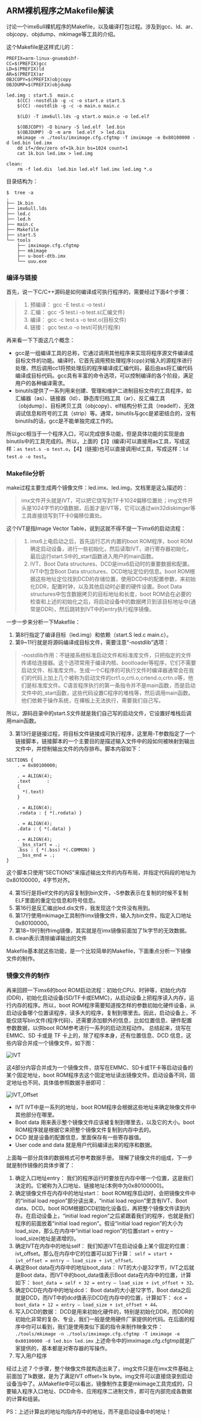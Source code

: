 ## ARM裸机程序之Makefile解读

讨论一个imx6ull裸机程序的Makefile，以及编译打包过程。涉及到gcc、ld、ar、objcopy、objdump、mkimage等工具的介绍。

这个Makefile是这样式儿的：

```
PREFIX=arm-linux-gnueabihf-
CC=$(PREFIX)gcc
LD=$(PREFIX)ld
AR=$(PREFIX)ar
OBJCOPY=$(PREFIX)objcopy
OBJDUMP=$(PREFIX)objdump

led.img : start.S  main.c
	$(CC) -nostdlib -g -c -o start.o start.S
	$(CC) -nostdlib -g -c -o main.o main.c	
	
	$(LD) -T imx6ull.lds -g start.o main.o -o led.elf 
	
	$(OBJCOPY) -O binary -S led.elf  led.bin
	$(OBJDUMP) -D -m arm  led.elf  > led.dis	
	mkimage -n ./tools/imximage.cfg.cfgtmp -T imximage -e 0x80100000 -d led.bin led.imx
	dd if=/dev/zero of=1k.bin bs=1024 count=1
	cat 1k.bin led.imx > led.img

clean:
	rm -f led.dis  led.bin led.elf led.imx led.img *.o
```

目录结构为：
```
$  tree -a              
.
├── 1k.bin
├── imx6ull.lds
├── led.c
├── led.h
├── main.c
├── Makefile
├── start.S
└── tools
    ├── imximage.cfg.cfgtmp
    ├── mkimage
    ├── u-boot-dtb.imx
    └── uuu.exe
```

### 编译与链接

首先，说一下C/C++源码是如何编译成可执行程序的，需要经过下面4个步骤：
> 1. 预编译： gcc -E test.c -o test.i
> 2. 汇编： gcc -S test.i -o test.s(汇编文件)
> 3. 编译： gcc -c test.s -o test.o(目标文件)
> 4. 链接： gcc test.o -o test(可执行程序)

再来看一下下面这几个概念：

- gcc是一组编译工具的总称，它通过调用其他程序来实现将程序源文件编译成目标文件的功能。编译时，它首先调用预处理程序(cpp)对输入的源程序进行处理，然后调用cc1将预处理后的程序编译成汇编代码，最后由as将汇编代码编译成目标代码。gcc具有丰富的命令选项，可以控制编译的各个阶段，满足用户的各种编译需求。
- binutils提供了一系列用来创建、管理和维护二进制目标文件的工具程序，如汇编器（as）、链接器（ld）、静态库归档工具（ar）、反汇编工具（objdump）、目标拷贝工具（objcopy）、elf结构分析工具（readelf）、无效调试信息和符号的工具（strip）等。通常，binutils与gcc是紧密结合的，没有binutils的话，gcc是不能单独完成工作的。

所以gcc相当于一个程序入口，可以完成很多功能，但是具体功能的实现是由binutils中的工具完成的。所以，上面的【3】(编译)可以直接用as工具，写成这样：`as test.s -o test.o`，【4】(链接)也可以直接调用ld工具，写成这样：`ld test.o -o test`。

### Makefile分析

make过程主要生成两个镜像文件：led.imx、led.img，文档里是这么描述的：

> imx文件开头就是IVT，可以把它烧写到TF卡1024偏移位置处；img文件开头是1024字节的0值数据，后面才是IVT等，它可以通过win32diskimger等工具直接烧写到TF卡0偏移位置处。

这个IVT是指Image Vector Table，说到这就不得不提一下imx6的启动流程：

> 1. imx6上电启动之后，首先运行芯片内置的boot ROM程序，boot ROM确定启动设备，进行一些初始化，然后读取IVT，进行寄存器初始化，最后运行start.S中的_start函数进入用户的main函数。
> 2. IVT、Boot Data structures、DCD是imx6启动时的重要数据和配置。IVT中包含Boot Data structures、DCD地址定位的信息。boot ROM根据这些地址定位找到DCD的存储位置，使用DCD中的配置参数，来初始化DDR，配置时钟，以及其他启动时必要的硬件设置。Boot Data structures中包含数据拷贝的目标地址和长度，boot ROM会在必要的检查和上述的初始化之后，将启动设备中的数据拷贝到该目标地址中(通常是DDR)，然后跳转到IVT中的entry执行程序镜像。

一步一步来分析一下Makefile：
1. 第8行指定了编译目标（led.img）和依赖（start.S led.c main.c）。
2. 第9~11行就是将源码编译成目标文件，需要注意“-nostdlib”选项：

> -nostdlib作用：不链接系统标准启动文件和标准库文件，只把指定的文件传递给连接器。这个选项常用于编译内核、bootloader等程序，它们不需要启动文件、标准库文件。生成一个C程序的可执行文件时编译器通常会在我们的代码上加上几个被称为启动文件的crt1.o,crti.o,crtend.o,crtn.o等，他们是标准库文件。C语言程序执行的第一条指令并不是main函数，而是启动文件中的_start函数，这些代码设置C程序的堆栈等，然后调用main函数。他们依赖于操作系统，在裸板上无法执行，需要我们自己写。

所以，源码目录中的start.S文件就是我们自己写的启动文件，它设置好堆栈后调用main函数。

3. 第13行是链接过程，将目标文件链接成可执行程序，这里用-T参数指定了一个链接脚本，链接脚本的一个主要目的是描述输入文件中的段如何被映射到输出文件中，并控制输出文件的内存排布。脚本内容如下：

```
SECTIONS {
    . = 0x80100000;

    . = ALIGN(4);
    .text      :
    {
      *(.text)
    }

    . = ALIGN(4);
    .rodata : { *(.rodata) }

    . = ALIGN(4);
    .data : { *(.data) }

    . = ALIGN(4);
    __bss_start = .;
    .bss : { *(.bss) *(.COMMON) }
    __bss_end = .;
}
```

这个脚本只使用“SECTIONS”来描述输出文件的内存布局，并指定代码段的地址为0x80100000，4字节对齐。

4. 第15行是将elf文件的内容复制到bin文件，-S参数表示在复制的时候不复制ELF里面的重定位信息和符号信息。
5. 第16行是反汇编出led.dis文件，我发现这个文件没有用到。
6. 第17行使用mkimage工具制作imx镜像文件，输入为bin文件，指定入口地址0x80100000。
7. 第18~19行制作img镜像，其实就是在imx镜像前面加了1k字节的无效数据。
8. clean表示清除编译输出的文件

Makefile基本就这些功能，是一个比较简单的Makefile，下面重点分析一下镜像文件的制作。


### 镜像文件的制作

再来回顾一下imx6的boot ROM启动流程：初始化CPU、时钟等，初始化内存(DDR)，初始化启动设备(SD/TF卡或EMMC)，从启动设备上把程序读入内存，运行内存的程序。所以，boot ROM程序需要知道按怎样的参数初始化硬件设备，从启动设备哪个位置读程序，读多大的程序，复制到哪里去。因此，启动设备上，不能仅烧写bin文件(程序代码)，还需要添加额外的信息，比如位置信息、硬件配置参数数据，以供boot ROM参考进行一系列的启动流程动作。
总结起来，烧写在 EMMC、SD 卡或是 TF 卡上的，除了程序本身，还有位置信息、DCD 信息，这些内容合并成一个镜像文件，如下图：

![IVT](picture/01.png)

这4部分内容合并成为一个镜像文件，烧写在EMMC、SD卡或TF卡等启动设备的某个固定地址，boot ROM程序去这个固定地址读出镜像文件。启动设备不同，固定地址也不同，具体值参照数据手册即可：

![IVT_Offset](picture/02.png)

- IVT
  IVT中是一系列的地址，boot ROM程序会根据这些地址来确定映像文件中其他部分在哪里。     
- Boot data
  用来表示整个镜像文件应该被复制到哪里去，以及它的大小。boot ROM程序就是根据它来把整个镜像文件复制到内存中去的。
- DCD
  就是设备的配置信息，里面保存有一些寄存器值。
- User code and data
  就是用户代码编译出来的程序和数据。

上面每一部分具体的数据格式可参考数据手册。
理解了镜像文件的组成，下一步就是制作镜像的具体步骤了：

1. 确定入口地址entry：
  我们的程序运行时要放在内存中哪一个位置，这是我们决定的。它被称为入口地址、链接地址(本例中为0x80100000)。
2. 确定镜像文件在内存中的地址start：
  boot ROM程序启动时，会把镜像文件中的“initial load region”部分读出来，“initial load region”里含有IVT、Boot data、DCD。boot ROM根据DCD初始化设备后，再把整个镜像文件读到内存。在启动设备上，“initial load region”之后紧跟着我们的程序，也就是我们程序的前面放着“initial load region”。假设“initial load region”的大小为 load_size，那么在内存中“initial load region”的位置start = entry – load_size(地址是递增的)。
3. 确定IVT在内存中的地址self：
  我们知道IVT在启动设备上某个固定的位置：ivt_offset。那么在内存中它的位置可以如下计算：
  `self = start + ivt_offset = entry – load_size + ivt_offset。`
4. 确定Boot data在内存中的地址boot_data：
  IVT的大小是32字节，IVT之后就是Boot data，而IVT中的boot_data值表示Boot data在内存中的位置，计算如下：
  `boot_data = self + 32 = entry – load_size + ivt_offset + 32。`
5. 确定DCD在内存中的地址dcd：
  Boot data的大小是12字节，Boot data之后就是DCD，而IVT中的dcd值表示DCD在内存中的位置，计算如下：
  `dcd = boot_data + 12 = entry – load_size + ivt_offset + 44。`
6. 写入DCD的数据：
  DCD是用来初始化硬件的，特别是初始化DDR，而DDR的初始化非常的复杂、专业，我们一般是使用硬件厂家提供的代码。在后面的程序中你可以看到，我们是使用类似下面的指令来制作映象文件：
  `./tools/mkimage -n ./tools/imximage.cfg.cfgtmp -T imximage -e 0x80100000 -d led.bin led.imx`
  上述命令中的imximage.cfg.cfgtmp就是厂家提供的，基本都是对寄存器的写操作。
7. 写入用户程序

经过上述 7 个步骤，整个映像文件就构造出来了，img文件只是在imx文件基础上前面加了1k数据，是为了满足IVT offset=1k byte。img文件可以直接烧录到启动设备当中了。从Makefile中可以看出，镜像制作主要是mkimage工具完成的，只要输入程序入口地址、DCD命令、应用程序二进制文件，即可在内部完成各数据的计算和组装。

PS：上述计算出的地址均指内存中的地址，而不是启动设备中的地址！
